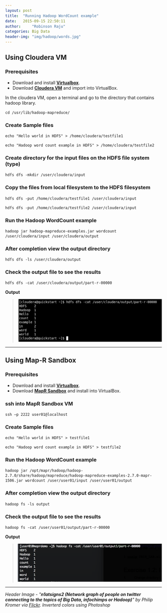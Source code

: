 ```yaml
---
layout: post
title:  "Running Hadoop WordCount example"
date:   2015-09-15 22:50:11
author:     "Robinson Raju"
categories: Big Data 
header-img: "img/hadoop/words.jpg"
---
```


## Using Cloudera VM

### Prerequisites
* Download and install [**Virtualbox**](https://www.virtualbox.org/wiki/Downloads). 
* Download [**Cloudera VM**](http://cloudera.com/content/cloudera/en/downloads/quickstart_vms/cdh-5-4-x.html) and import into VirtualBox. 

In the cloudera VM, open a terminal and go to the directory that contains hadoop library. 
```
cd /usr/lib/hadoop-mapreduce/
```

### Create Sample files
```
echo "Hello world in HDFS" > /home/cloudera/testfile1
```

```
echo "Hadoop word count example in HDFS" > /home/cloudera/testfile2
```

### Create directory for the input files on the HDFS file system (type) 
```
hdfs dfs -mkdir /user/cloudera/input
```

### Copy the files from local filesystem to the HDFS filesystem 
```
hdfs dfs -put /home/cloudera/testfile1 /user/cloudera/input
```

```
hdfs dfs -put /home/cloudera/testfile2 /user/cloudera/input
```

### Run the Hadoop WordCount example
```
hadoop jar hadoop-mapreduce-examples.jar wordcount /user/cloudera/input /user/cloudera/output
```

### After completion view the output directory 
```
hdfs dfs -ls /user/cloudera/output
```

### Check the output file to see the results 
```
hdfs dfs -cat /user/cloudera/output/part-r-00000
```

**Output**

> <img src="/img/hadoop/wc-output.png" width="520"/>

-----

## Using Map-R Sandbox

### Prerequisites
* Download and install [**Virtualbox**](https://www.virtualbox.org/wiki/Downloads). 
* Download [**MapR Sandbox**](https://www.mapr.com/products/mapr-sandbox-hadoop/download) and install into VirtualBox. 

### ssh into MapR Sandbox VM
```
ssh –p 2222 user01@localhost
```

### Create Sample files
```
echo "Hello world in HDFS" > testfile1
```

```
echo "Hadoop word count example in HDFS" > testfile2
```

### Run the Hadoop WordCount example
```
hadoop jar /opt/mapr/hadoop/hadoop-2.7.0/share/hadoop/mapreduce/hadoop-mapreduce-examples-2.7.0-mapr-1506.jar wordcount /user/user01/input /user/user01/output
```

### After completion view the output directory 
```
hadoop fs -ls output
```

### Check the output file to see the results 
```
hadoop fs -cat /user/user01/output/part-r-00000 
```

**Output**

> <img src="/img/hadoop/wc-output-mapr.png" width="520"/>

---
_Header Image - "**n1atsigns2 (Network graph of people on twitter connecting to the topics of Big Data, infochimps or Hadoop)**" by Philip Kromer via [Flickr](https://flic.kr/p/8R7PyB). Inverterd colors using Photoshop_